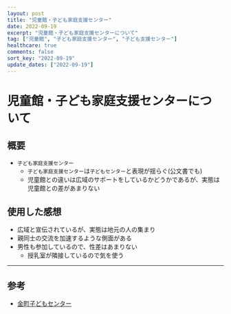 ```yaml
---
layout: post
title: "児童館・子ども家庭支援センター"
date: 2022-09-19
excerpt: "児童館・子ども家庭支援センターについて"
tag: ["児童館", "子ども家庭支援センター", "子ども支援センター"]
healthcare: true
comments: false
sort_key: "2022-09-19"
update_dates: ["2022-09-19"]
---
```


# 児童館・子ども家庭支援センターについて

## 概要
 - `子ども家庭支援センター`
   - `子ども家庭支援センター`は`子どもセンター`と表現が揺らぐ(公文書でも)
   - 児童館との違いは広域のサポートをしているかどうかであるが、実態は児童館との差があまりない

## 使用した感想
 - 広域と宣伝されているが、実態は地元の人の集まり
 - 親同士の交流を加速するような側面がある
 - 男性も参加しているので、性差はあまりない
   - 授乳室が隣接しているので気を使う

---

## 参考
 - [金町子どもセンター](https://www.city.katsushika.lg.jp/institution/1000100/1007107/1007147.html)
